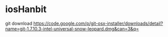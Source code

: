 iosHanbit
=========

git download
https://code.google.com/p/git-osx-installer/downloads/detail?name=git-1.7.10.3-intel-universal-snow-leopard.dmg&can=3&q=

